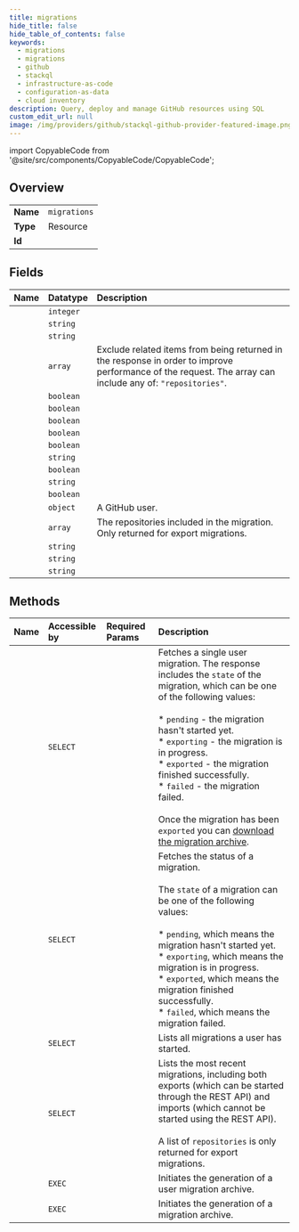 ```yaml
---
title: migrations
hide_title: false
hide_table_of_contents: false
keywords:
  - migrations
  - migrations
  - github    
  - stackql
  - infrastructure-as-code
  - configuration-as-data
  - cloud inventory
description: Query, deploy and manage GitHub resources using SQL
custom_edit_url: null
image: /img/providers/github/stackql-github-provider-featured-image.png
---
```


import CopyableCode from '@site/src/components/CopyableCode/CopyableCode';




## Overview
<table><tbody>
<tr><td><b>Name</b></td><td><code>migrations</code></td></tr>
<tr><td><b>Type</b></td><td>Resource</td></tr>
<tr><td><b>Id</b></td><td><CopyableCode code="github.migrations.migrations" /></td></tr>
</tbody></table>

## Fields
| Name | Datatype | Description |
|:-----|:---------|:------------|
| <CopyableCode code="id" /> | `integer` |  |
| <CopyableCode code="archive_url" /> | `string` |  |
| <CopyableCode code="created_at" /> | `string` |  |
| <CopyableCode code="exclude" /> | `array` | Exclude related items from being returned in the response in order to improve performance of the request. The array can include any of: `"repositories"`. |
| <CopyableCode code="exclude_attachments" /> | `boolean` |  |
| <CopyableCode code="exclude_git_data" /> | `boolean` |  |
| <CopyableCode code="exclude_metadata" /> | `boolean` |  |
| <CopyableCode code="exclude_owner_projects" /> | `boolean` |  |
| <CopyableCode code="exclude_releases" /> | `boolean` |  |
| <CopyableCode code="guid" /> | `string` |  |
| <CopyableCode code="lock_repositories" /> | `boolean` |  |
| <CopyableCode code="node_id" /> | `string` |  |
| <CopyableCode code="org_metadata_only" /> | `boolean` |  |
| <CopyableCode code="owner" /> | `object` | A GitHub user. |
| <CopyableCode code="repositories" /> | `array` | The repositories included in the migration. Only returned for export migrations. |
| <CopyableCode code="state" /> | `string` |  |
| <CopyableCode code="updated_at" /> | `string` |  |
| <CopyableCode code="url" /> | `string` |  |
## Methods
| Name | Accessible by | Required Params | Description |
|:-----|:--------------|:----------------|:------------|
| <CopyableCode code="get_status_for_authenticated_user" /> | `SELECT` | <CopyableCode code="migration_id" /> | Fetches a single user migration. The response includes the `state` of the migration, which can be one of the following values:<br /><br />*   `pending` - the migration hasn't started yet.<br />*   `exporting` - the migration is in progress.<br />*   `exported` - the migration finished successfully.<br />*   `failed` - the migration failed.<br /><br />Once the migration has been `exported` you can [download the migration archive](https://docs.github.com/rest/migrations/users#download-a-user-migration-archive). |
| <CopyableCode code="get_status_for_org" /> | `SELECT` | <CopyableCode code="migration_id, org" /> | Fetches the status of a migration.<br /><br />The `state` of a migration can be one of the following values:<br /><br />*   `pending`, which means the migration hasn't started yet.<br />*   `exporting`, which means the migration is in progress.<br />*   `exported`, which means the migration finished successfully.<br />*   `failed`, which means the migration failed. |
| <CopyableCode code="list_for_authenticated_user" /> | `SELECT` |  | Lists all migrations a user has started. |
| <CopyableCode code="list_for_org" /> | `SELECT` | <CopyableCode code="org" /> | Lists the most recent migrations, including both exports (which can be started through the REST API) and imports (which cannot be started using the REST API).<br /><br />A list of `repositories` is only returned for export migrations. |
| <CopyableCode code="start_for_authenticated_user" /> | `EXEC` | <CopyableCode code="data__repositories" /> | Initiates the generation of a user migration archive. |
| <CopyableCode code="start_for_org" /> | `EXEC` | <CopyableCode code="org, data__repositories" /> | Initiates the generation of a migration archive. |
